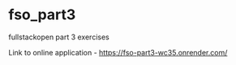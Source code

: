 # fso_part3
fullstackopen part 3 exercises

Link to online application - https://fso-part3-wc35.onrender.com/